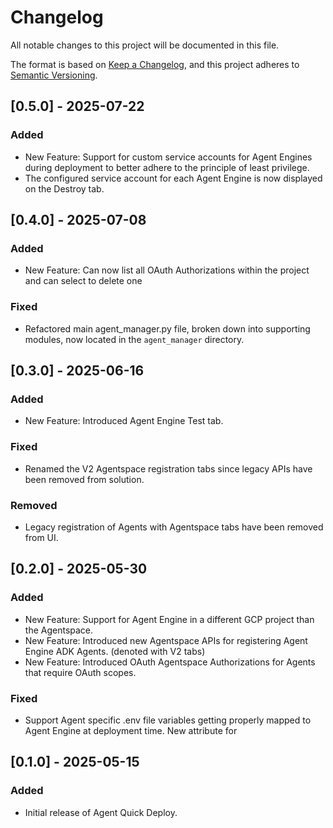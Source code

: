 # Changelog
All notable changes to this project will be documented in this file.

The format is based on [Keep a Changelog](https://keepachangelog.com/en/1.0.0/),
and this project adheres to [Semantic Versioning](https://semver.org/spec/v2.0.0.html).

## [0.5.0] - 2025-07-22
### Added
- New Feature: Support for custom service accounts for Agent Engines during deployment to better adhere to the principle of least privilege.
- The configured service account for each Agent Engine is now displayed on the Destroy tab.

## [0.4.0] - 2025-07-08
### Added
- New Feature: Can now list all OAuth Authorizations within the project and can select to delete one

### Fixed
- Refactored main agent_manager.py file, broken down into supporting modules, now located in the `agent_manager` directory.

## [0.3.0] - 2025-06-16
### Added
- New Feature: Introduced Agent Engine Test tab.

### Fixed
- Renamed the V2 Agentspace registration tabs since legacy APIs have been removed from solution.

### Removed
- Legacy registration of Agents with Agentspace tabs have been removed from UI.

## [0.2.0] - 2025-05-30
### Added
- New Feature: Support for Agent Engine in a different GCP project than the Agentspace.
- New Feature: Introduced new Agentspace APIs for registering Agent Engine ADK Agents. (denoted with V2 tabs)
- New Feature: Introduced OAuth Agentspace Authorizations for Agents that require OAuth scopes.

### Fixed
- Support Agent specific .env file variables getting properly mapped to Agent Engine at deployment time. New attribute for

## [0.1.0] - 2025-05-15
### Added
- Initial release of Agent Quick Deploy.